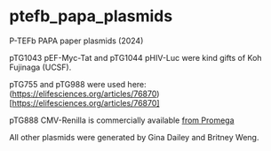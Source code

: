 # ptefb_papa_plasmids
P-TEFb PAPA paper plasmids (2024)

pTG1043	pEF-Myc-Tat and pTG1044	pHIV-Luc were kind gifts of Koh Fujinaga (UCSF). 

pTG755 and pTG988 were used here: (https://elifesciences.org/articles/76870)[https://elifesciences.org/articles/76870]

pTG888 CMV-Renilla is commercially available [from Promega](https://www.promega.com/products/luciferase-assays/genetic-reporter-vectors-and-cell-lines/promoter-driven-control-renilla-luciferase-vectors/?catNum=E6931)

All other plasmids were generated by Gina Dailey and Britney Weng.
